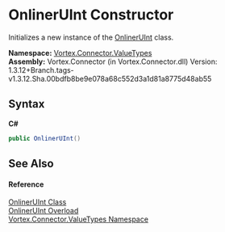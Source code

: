 # OnlinerUInt Constructor 
 

Initializes a new instance of the <a href="T_Vortex_Connector_ValueTypes_OnlinerUInt.md">OnlinerUInt</a> class.

**Namespace:**&nbsp;<a href="N_Vortex_Connector_ValueTypes.md">Vortex.Connector.ValueTypes</a><br />**Assembly:**&nbsp;Vortex.Connector (in Vortex.Connector.dll) Version: 1.3.12+Branch.tags-v1.3.12.Sha.00bdfb8be9e078a68c552d3a1d81a8775d48ab55

## Syntax

**C#**<br />
``` C#
public OnlinerUInt()
```


## See Also


#### Reference
<a href="T_Vortex_Connector_ValueTypes_OnlinerUInt.md">OnlinerUInt Class</a><br /><a href="Overload_Vortex_Connector_ValueTypes_OnlinerUInt__ctor.md">OnlinerUInt Overload</a><br /><a href="N_Vortex_Connector_ValueTypes.md">Vortex.Connector.ValueTypes Namespace</a><br />